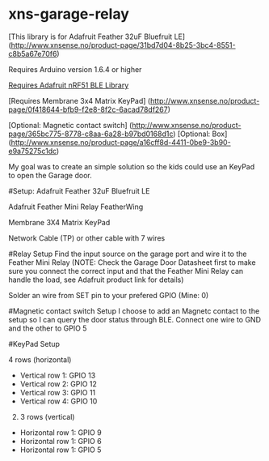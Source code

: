 # xns-garage-relay

[This library is for Adafruit Feather 32uF Bluefruit LE] (http://www.xnsense.no/product-page/31bd7d04-8b25-3bc4-8551-c8b5a67e70f6)

Requires Arduino version 1.6.4 or higher

[Requires Adafruit nRF51 BLE Library](https://github.com/adafruit/Adafruit_BluefruitLE_nRF51)

[Requires Membrane 3x4 Matrix KeyPad] (http://www.xnsense.no/product-page/0f418644-bfb9-f2e8-8f2c-6acad78df267)

[Optional: Magnetic contact switch] (http://www.xnsense.no/product-page/365bc775-8778-c8aa-6a28-b97bd0168d1c)
[Optional: Box] (http://www.xnsense.no/product-page/a16cff8d-4411-0be9-3b90-e9a75275c1dc)

My goal was to create an simple solution so the kids could use an KeyPad to open the Garage door. 

#Setup:
Adafruit Feather 32uF Bluefruit LE

Adafruit Feather Mini Relay FeatherWing

Membrane 3X4 Matrix KeyPad

Network Cable (TP) or other cable with 7 wires

#Relay Setup
Find the input source on the garage port and wire it to the Feather Mini Relay (NOTE: Check the Garage Door Datasheet first to make sure you connect the correct input and that the Feather Mini Relay can handle the load, see Adafruit product link for details)

Solder an wire from SET pin to your prefered GPIO (Mine: 0)

#Magnetic contact switch Setup
I choose to add an Magnetc contact to the setup so I can query the door status through BLE. Connect one wire to GND and the other to GPIO 5


#KeyPad Setup

4 rows (horizontal)

* Vertical row 1: GPIO 13
* Vertical row 2: GPIO 12
* Vertical row 3: GPIO 11
* Vertical row 4: GPIO 10

2. 3 rows (vertical)

* Horizontal row 1: GPIO 9
* Horizontal row 1: GPIO 6
* Horizontal row 1: GPIO 5
